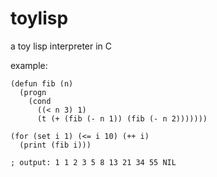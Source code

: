 # toylisp
a toy lisp interpreter in C

example:
```
(defun fib (n)
  (progn
    (cond
      ((< n 3) 1)
      (t (+ (fib (- n 1)) (fib (- n 2)))))))

(for (set i 1) (<= i 10) (++ i)
  (print (fib i)))

; output: 1 1 2 3 5 8 13 21 34 55 NIL
```
